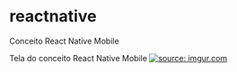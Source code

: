 # reactnative
Conceito React Native Mobile

Tela do conceito React Native Mobile
<a href="https://imgur.com/1Y86yGi"><img src="https://i.imgur.com/1Y86yGi.jpg" title="source: imgur.com" /></a>
